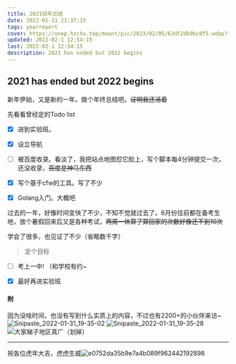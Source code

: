 ```yaml
---
title: 2021旧年总结
date: 2022-01-31 21:37:15
tags: yearreport
cover: https://onep.hzchu.top/mount/pic/2023/02/05/63df2db9bc8f5.webp?fmt=avif
updated: 2022-02-1 12:54:15
last: 2022-02-1 12:54:15
description: 2021 has ended but 2022 begins
---
```


## 2021 has ended but 2022 begins

新年伊始，又是新的一年。做个年终总结吧。~~证明我还活着~~

先看看曾经定的Todo list

- [x] 进到实验班。

- [x] 设立导航

- [ ] 被百度收录。看淡了，我把站点地图怼它脸上，写个脚本每4分钟提交一次，还没收录，~~百度是神马东西~~

- [x] 写个基于cfw的工具。写了不少

- [x] Golang入门。大概吧

过去的一年，好像时间变快了不少，不知不觉就过去了。6月份往前都在备考生地，放个暑假回来后又是各种考试，~~两周一休算了算回家的次数好像还不到10次~~

学会了很多，也见证了不少（省略数千字）

> 定个目标

- [ ] 考上一中!   （和学校有约~

- [x] 最好再进实验班

#### 附

因为没啥时间，也没有写到什么实质上的内容，不过也有2200+的小伙伴来访\~
![Snipaste_2022-01-31_19-35-02](https://raw.hzchu.top/thun888/assets/master/img/202202011232766.png)
![Snipaste_2022-01-31_19-35-28](https://raw.hzchu.top/thun888/assets/master/img/202202011231533.png)
![大家梯子地区真广（划掉）](https://raw.hzchu.top/thun888/assets/master/img/202202011232299.png)

------

祝各位虎年大吉，虎虎生威![e0752da35b9e7a4b089f962442192898](https://raw.hzchu.top/thun888/assets/master/img/202202011237099.jpg)